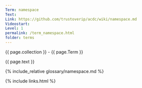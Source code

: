```yaml
---
Term: namespace
Text: 
Link: https://github.com/trustoverip/acdc/wiki/namespace.md
Videostart: 
Level: 1
permalink: /term_namespace.html
folder: terms
---
```


{{ page.collection }} - {{ page.Term }}

   {{ page.text }}

{% include_relative glossary/namespace.md %}

 {% include links.html %} 
